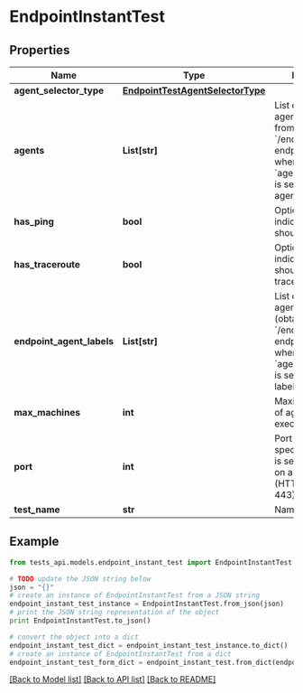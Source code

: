 # EndpointInstantTest


## Properties
Name | Type | Description | Notes
------------ | ------------- | ------------- | -------------
**agent_selector_type** | [**EndpointTestAgentSelectorType**](EndpointTestAgentSelectorType.md) |  | 
**agents** | **List[str]** | List of endpoint agent IDs (obtained from &#x60;/endpoint/agents&#x60; endpoint). Required when &#x60;agentSelectorType&#x60; is set to &#x60;specific-agent&#x60;. | [optional] 
**has_ping** | **bool** | Optional flag indicating if the test should run ping. | [optional] [default to True]
**has_traceroute** | **bool** | Optional flag indicating if the test should run traceroute. | [optional] [default to True]
**endpoint_agent_labels** | **List[str]** | List of endpoint agent label IDs (obtained from &#x60;/endpoint/labels&#x60; endpoint), required when &#x60;agentSelectorType&#x60; is set to &#x60;agent-labels&#x60;. | [optional] 
**max_machines** | **int** | Maximum number of agents which can execute the test. | 
**port** | **int** | Port number, if not specified, the port is selected based on a protocol (HTTP 80, HTTPS 443). | [optional] 
**test_name** | **str** | Name of the test. | 

## Example

```python
from tests_api.models.endpoint_instant_test import EndpointInstantTest

# TODO update the JSON string below
json = "{}"
# create an instance of EndpointInstantTest from a JSON string
endpoint_instant_test_instance = EndpointInstantTest.from_json(json)
# print the JSON string representation of the object
print EndpointInstantTest.to_json()

# convert the object into a dict
endpoint_instant_test_dict = endpoint_instant_test_instance.to_dict()
# create an instance of EndpointInstantTest from a dict
endpoint_instant_test_form_dict = endpoint_instant_test.from_dict(endpoint_instant_test_dict)
```
[[Back to Model list]](../README.md#documentation-for-models) [[Back to API list]](../README.md#documentation-for-api-endpoints) [[Back to README]](../README.md)


